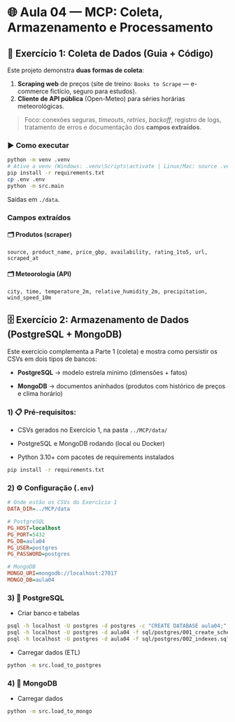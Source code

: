 # 🌐 Aula 04 — MCP: Coleta, Armazenamento e Processamento

## 🧲 Exercício 1: Coleta de Dados (Guia + Código)

Este projeto demonstra **duas formas de coleta**:
1) **Scraping web** de preços (site de treino: `Books to Scrape` — e-commerce fictício, seguro para estudos).
2) **Cliente de API pública** (Open-Meteo) para séries horárias meteorológicas.

> Foco: conexões seguras, *timeouts*, *retries*, *backoff*, registro de logs, tratamento de erros e documentação dos **campos extraídos**.

### ▶️ Como executar
```bash
python -m venv .venv
# Ative a venv (Windows: .venv\Scripts\activate | Linux/Mac: source .venv/bin/activate)
pip install -r requirements.txt
cp .env .env
python -m src.main
```
Saídas em `./data`.

### Campos extraídos
#### 🗂️ Produtos (scraper)
`source, product_name, price_gbp, availability, rating_1to5, url, scraped_at`

#### 🗂️ Meteorologia (API)
`city, time, temperature_2m, relative_humidity_2m, precipitation, wind_speed_10m`

## 🗄️ Exercício 2: Armazenamento de Dados (PostgreSQL + MongoDB)

Este exercício complementa a Parte 1 (coleta) e mostra como persistir os CSVs em dois tipos de bancos:

- **PostgreSQL** → modelo estrela mínimo (dimensões + fatos)

- **MongoDB** → documentos aninhados (produtos com histórico de preços e clima horário)

### 1) 📋 Pré-requisitos:

- CSVs gerados no Exercício 1, na pasta `../MCP/data/`

- PostgreSQL e MongoDB rodando (local ou Docker)

- Python 3.10+ com pacotes de requirements instalados
```bash
pip install -r requirements.txt
```
### 2) ⚙️ Configuração (`.env`)
```ini
# Onde estão os CSVs do Exercício 1
DATA_DIR=../MCP/data

# PostgreSQL
PG_HOST=localhost
PG_PORT=5432
PG_DB=aula04
PG_USER=postgres
PG_PASSWORD=postgres

# MongoDB
MONGO_URI=mongodb://localhost:27017
MONGO_DB=aula04
```
### 3) 🐘 PostgreSQL 

- Criar banco e tabelas
```bash
psql -h localhost -U postgres -d postgres -c "CREATE DATABASE aula04;"
psql -h localhost -U postgres -d aula04 -f sql/postgres/001_create_schema.sql
psql -h localhost -U postgres -d aula04 -f sql/postgres/002_indexes.sql
```
- Carregar dados (ETL)
```bash
python -m src.load_to_postgres
```
### 4) 🍃 MongoDB

- Carregar dados
```bash
python -m src.load_to_mongo
```

